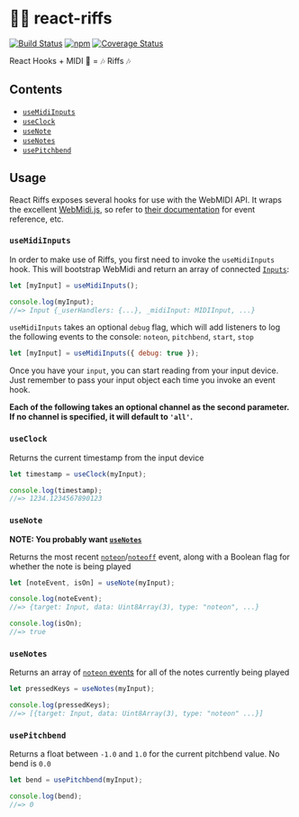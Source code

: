 # 🧑‍🎤 react-riffs

[![Build Status](https://travis-ci.com/tlindsay/react-riffs.svg?branch=master)](https://travis-ci.com/tlindsay/react-riffs)
[![npm](https://img.shields.io/npm/v/react-riffs)](https://www.npmjs.com/package/react-riffs)
[![Coverage Status](https://coveralls.io/repos/github/tlindsay/react-riffs/badge.svg?branch=master)](https://coveralls.io/github/tlindsay/react-riffs?branch=master)

React Hooks + MIDI 🎹 = 🎶 Riffs 🎶

## Contents

* [`useMidiInputs`](#usemidiinputs)
* [`useClock`](#useclock)
* [`useNote`](#usenote)
* [`useNotes`](#usenotes)
* [`usePitchbend`](#usepitchbend)

## Usage

React Riffs exposes several hooks for use with the WebMIDI API. It wraps the excellent [WebMidi.js](https://github.com/djipco/webmidi), so refer to [their documentation](https://djipco.github.io/webmidi/latest/) for event reference, etc.

### `useMidiInputs`

In order to make use of Riffs, you first need to invoke the `useMidiInputs` hook. This will bootstrap WebMidi and return an array of connected [`Inputs`](https://djipco.github.io/webmidi/latest/classes/Input.html):

```js
let [myInput] = useMidiInputs();

console.log(myInput);
//=> Input {_userHandlers: {...}, _midiInput: MIDIInput, ...}
```

`useMidiInputs` takes an optional `debug` flag, which will add listeners to log the following events to the console: `noteon`, `pitchbend`, `start`, `stop`

```js
let [myInput] = useMidiInputs({ debug: true });
```

Once you have your `input`, you can start reading from your input device. Just remember to pass your input object each time you invoke an event hook.

**Each of the following takes an optional channel as the second parameter. If no channel is specified, it will default to `'all'`.**

### `useClock`
Returns the current timestamp from the input device
```js
let timestamp = useClock(myInput);

console.log(timestamp);
//=> 1234.1234567890123
```

### `useNote`
**NOTE: You probably want [`useNotes`](#usenotes)**

Returns the most recent [`noteon`](https://djipco.github.io/webmidi/latest/classes/Input.html#event_noteon)/[`noteoff`](https://djipco.github.io/webmidi/latest/classes/Input.html#event_noteoff) event, along with a Boolean flag for whether the note is being played
```js
let [noteEvent, isOn] = useNote(myInput);

console.log(noteEvent);
//=> {target: Input, data: Uint8Array(3), type: "noteon", ...}

console.log(isOn);
//=> true
```

### `useNotes`
Returns an array of [`noteon` events](https://djipco.github.io/webmidi/latest/classes/Input.html#event_noteon) for all of the notes currently being played
```js
let pressedKeys = useNotes(myInput);

console.log(pressedKeys);
//=> [{target: Input, data: Uint8Array(3), type: "noteon" ...}]
```

### `usePitchbend`
Returns a float between `-1.0` and `1.0` for the current pitchbend value. No bend is `0.0`
```js
let bend = usePitchbend(myInput);

console.log(bend);
//=> 0
```

